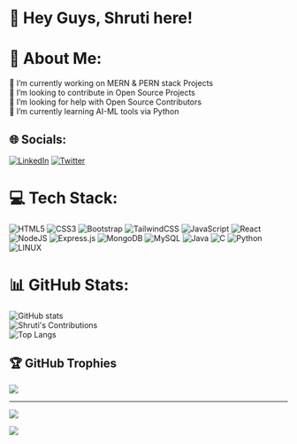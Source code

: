 # 👋 Hey Guys, Shruti here!
# 🌟 About Me:
🔭 I’m currently working on MERN & PERN stack Projects<br>👯 I’m looking to contribute in Open Source Projects<br>🤝 I’m looking for help with Open Source Contributors<br>🌱 I’m currently learning AI-ML tools via Python<br>


## 🌐 Socials:
[![LinkedIn](https://img.shields.io/badge/LinkedIn-%230077B5.svg?logo=linkedin&logoColor=white)](https://linkedin.com/in/shrutimishra2704) [![Twitter](https://img.shields.io/badge/Twitter-%231DA1F2.svg?logo=twitter&logoColor=white)](https://twitter.com/@Shruti0427)


# 💻 Tech Stack:
![HTML5](https://img.shields.io/badge/html5-%23E34F26.svg?style=for-the-badge&logo=html5&logoColor=white) ![CSS3](https://img.shields.io/badge/css3-%231572B6.svg?style=for-the-badge&logo=css3&logoColor=white) ![Bootstrap](https://img.shields.io/badge/bootstrap-%23563D7C.svg?style=for-the-badge&logo=bootstrap&logoColor=white) ![TailwindCSS](https://img.shields.io/badge/tailwindcss-%2338B2AC.svg?style=for-the-badge&logo=tailwind-css&logoColor=white) ![JavaScript](https://img.shields.io/badge/javascript-%23323330.svg?style=for-the-badge&logo=javascript&logoColor=%23F7DF1E) ![React](https://img.shields.io/badge/react-%2320232a.svg?style=for-the-badge&logo=react&logoColor=%2361DAFB) ![NodeJS](https://img.shields.io/badge/node.js-6DA55F?style=for-the-badge&logo=node.js&logoColor=white) ![Express.js](https://img.shields.io/badge/express.js-%23404d59.svg?style=for-the-badge&logo=express&logoColor=%2361DAFB) ![MongoDB](https://img.shields.io/badge/MongoDB-%234ea94b.svg?style=for-the-badge&logo=mongodb&logoColor=white) ![MySQL](https://img.shields.io/badge/mysql-%2300f.svg?style=for-the-badge&logo=mysql&logoColor=white) ![Java](https://img.shields.io/badge/java-%23ED8B00.svg?style=for-the-badge&logo=java&logoColor=white) ![C](https://img.shields.io/badge/c-%2300599C.svg?style=for-the-badge&logo=c&logoColor=white) ![Python](https://img.shields.io/badge/python-3670A0?style=for-the-badge&logo=python&logoColor=ffdd54) ![LINUX](https://img.shields.io/badge/Linux-FCC624?style=for-the-badge&logo=linux&logoColor=black)

# 📊 GitHub Stats:
![GitHub stats](https://github-readme-stats.vercel.app/api?username=Shruti-Mishra27&theme=algolia)<br/>
![Shruti's Contributions](https://github-readme-streak-stats.herokuapp.com/?user=Shruti-Mishra27&theme=algolia&hide_border=false)<br/>
![Top Langs](https://github-readme-stats.vercel.app/api/top-langs/?username=Shruti-Mishra27&layout=donut&theme=algolia)

## 🏆 GitHub Trophies
![](https://github-profile-trophy.vercel.app/?username=Shruti-Mishra27&theme=dracula&no-frame=false&no-bg=true&margin-w=4)

---
[![](https://visitcount.itsvg.in/api?id=Shruti-Mishra27&icon=0&color=1)](https://visitcount.itsvg.in)

![](https://github-readme-activity-graph.cyclic.app/graph?username=Shruti-Mishra27&theme=tokyo-night)

<!-- Proudly created with GPRM ( https://gprm.itsvg.in ) -->
